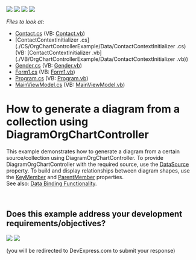 <!-- default badges list -->
![](https://img.shields.io/endpoint?url=https://codecentral.devexpress.com/api/v1/VersionRange/128585400/16.2.4%2B)
[![](https://img.shields.io/badge/Open_in_DevExpress_Support_Center-FF7200?style=flat-square&logo=DevExpress&logoColor=white)](https://supportcenter.devexpress.com/ticket/details/T477740)
[![](https://img.shields.io/badge/📖_How_to_use_DevExpress_Examples-e9f6fc?style=flat-square)](https://docs.devexpress.com/GeneralInformation/403183)
[![](https://img.shields.io/badge/💬_Leave_Feedback-feecdd?style=flat-square)](#does-this-example-address-your-development-requirementsobjectives)
<!-- default badges end -->
<!-- default file list -->
*Files to look at*:

* [Contact.cs](./CS/OrgChartControllerExample/Data/Contact.cs) (VB: [Contact.vb](./VB/OrgChartControllerExample/Data/Contact.vb))
* [ContactContextInitializer .cs](./CS/OrgChartControllerExample/Data/ContactContextInitializer .cs) (VB: [ContactContextInitializer .vb](./VB/OrgChartControllerExample/Data/ContactContextInitializer .vb))
* [Gender.cs](./CS/OrgChartControllerExample/Data/Gender.cs) (VB: [Gender.vb](./VB/OrgChartControllerExample/Data/Gender.vb))
* [Form1.cs](./CS/OrgChartControllerExample/Form1.cs) (VB: [Form1.vb](./VB/OrgChartControllerExample/Form1.vb))
* [Program.cs](./CS/OrgChartControllerExample/Program.cs) (VB: [Program.vb](./VB/OrgChartControllerExample/Program.vb))
* [MainViewModel.cs](./CS/OrgChartControllerExample/ViewModels/MainViewModel.cs) (VB: [MainViewModel.vb](./VB/OrgChartControllerExample/ViewModels/MainViewModel.vb))
<!-- default file list end -->
# How to generate a diagram from a collection using DiagramOrgChartController


This example demonstrates how to generate a diagram from a certain source/collection using DiagramOrgChartController. To provide DiagramOrgChartController with the required source, use the <a href="https://documentation.devexpress.com/WindowsForms/DevExpressXtraDiagramDiagramDataBindingControllerBase_DataSourcetopic.aspx">DataSource</a> property. To build and display relationships between diagram shapes, use the <a href="https://documentation.devexpress.com/WindowsForms/DevExpressXtraDiagramDiagramDataBindingControllerBase_KeyMembertopic.aspx">KeyMember</a> and <a href="https://documentation.devexpress.com/WindowsForms/DevExpressXtraDiagramDiagramOrgChartController_ParentMembertopic.aspx">ParentMember</a> properties. <br>See also: <a href="https://documentation.devexpress.com/WindowsForms/CustomDocument117681.aspx">Data Binding Functionality</a>.

<br/>


<!-- feedback -->
## Does this example address your development requirements/objectives?

[<img src="https://www.devexpress.com/support/examples/i/yes-button.svg"/>](https://www.devexpress.com/support/examples/survey.xml?utm_source=github&utm_campaign=how-to-generate-a-diagram-from-a-collection-using-diagramorgchartcontroller-t477740&~~~was_helpful=yes) [<img src="https://www.devexpress.com/support/examples/i/no-button.svg"/>](https://www.devexpress.com/support/examples/survey.xml?utm_source=github&utm_campaign=how-to-generate-a-diagram-from-a-collection-using-diagramorgchartcontroller-t477740&~~~was_helpful=no)

(you will be redirected to DevExpress.com to submit your response)
<!-- feedback end -->
